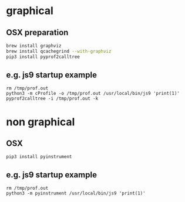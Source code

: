 
# graphical
## OSX preparation 

```bash
brew install graphviz
brew install qcachegrind --with-graphviz
pip3 install pyprof2calltree
```

## e.g. js9 startup example

```
rm /tmp/prof.out
python3 -m cProfile -o /tmp/prof.out /usr/local/bin/js9 'print(1)'
pyprof2calltree -i /tmp/prof.out -k
```

# non graphical

## OSX

```
pip3 install pyinstrument
```

## e.g. js9 startup example

```
rm /tmp/prof.out
python3 -m pyinstrument /usr/local/bin/js9 'print(1)'

```

